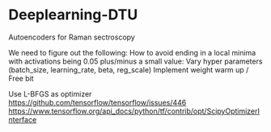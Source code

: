 # Deeplearning-DTU
Autoencoders for Raman sectroscopy

We need to figure out the following:
  How to avoid ending in a local minima with activations being 0.05 plus/minus a small value:
    Vary hyper parameters (batch_size, learning_rate, beta, reg_scale)
    Implement weight warm up / Free bit
  
  Use L-BFGS as optimizer
    https://github.com/tensorflow/tensorflow/issues/446
    https://www.tensorflow.org/api_docs/python/tf/contrib/opt/ScipyOptimizerInterface
